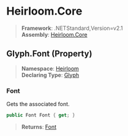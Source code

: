 # Heirloom.Core

> **Framework**: .NETStandard,Version=v2.1  
> **Assembly**: [Heirloom.Core][0]

## Glyph.Font (Property)

> **Namespace**: [Heirloom][0]  
> **Declaring Type**: [Glyph][1]

### Font

Gets the associated font.

```cs
public Font Font { get; }
```

> **Returns**: [Font][2]

[0]: ../../../Heirloom.Core.md
[1]: ../Glyph.md
[2]: ../Font.md
